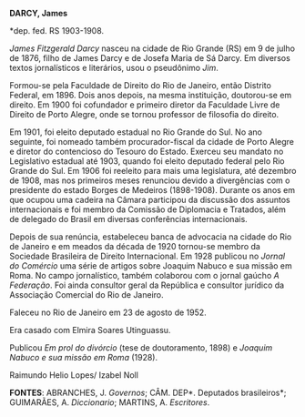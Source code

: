 **DARCY, James**

\*dep. fed. RS 1903-1908.

*James Fitzgerald Darcy* nasceu na cidade de Rio Grande (RS) em 9 de
julho de 1876, filho de James Darcy e de Josefa Maria de Sá Darcy. Em
diversos textos jornalísticos e literários, usou o pseudônimo *Jim*.

Formou-se pela Faculdade de Direito do Rio de Janeiro, então Distrito
Federal, em 1896. Dois anos depois, na mesma instituição, doutorou-se em
direito. Em 1900 foi cofundador e primeiro diretor da Faculdade Livre de
Direito de Porto Alegre, onde se tornou professor de filosofia do
direito.

Em 1901, foi eleito deputado estadual no Rio Grande do Sul. No ano
seguinte, foi nomeado também procurador-fiscal da cidade de Porto Alegre
e diretor do contencioso do Tesouro do Estado. Exerceu seu mandato no
Legislativo estadual até 1903, quando foi eleito deputado federal pelo
Rio Grande do Sul. Em 1906 foi reeleito para mais uma legislatura, até
dezembro de 1908, mas nos primeiros meses renunciou devido a
divergências com o presidente do estado Borges de Medeiros (1898-1908).
Durante os anos em que ocupou uma cadeira na Câmara participou da
discussão dos assuntos internacionais e foi membro da Comissão de
Diplomacia e Tratados, além de delegado do Brasil em diversas
conferências internacionais.

Depois de sua renúncia, estabeleceu banca de advocacia na cidade do Rio
de Janeiro e em meados da década de 1920 tornou-se membro da Sociedade
Brasileira de Direito Internacional. Em 1928 publicou no *Jornal do
Comércio* uma série de artigos sobre Joaquim Nabuco e sua missão em
Roma. No campo jornalístico, também colaborou com o jornal gaúcho *A
Federação*. Foi ainda consultor geral da República e consultor jurídico
da Associação Comercial do Rio de Janeiro.

Faleceu no Rio de Janeiro em 23 de agosto de 1952.

Era casado com Elmira Soares Utinguassu.

Publicou *Em prol do divórcio* (tese de doutoramento, 1898) e *Joaquim
Nabuco e sua missão em Roma* (1928).

Raimundo Helio Lopes/ Izabel Noll

**FONTES**: ABRANCHES, J. *Governos*; CÂM. DEP*. Deputados brasileiros*;
GUIMARÃES, A. *Diccionario*; MARTINS, A. *Escritores*.
